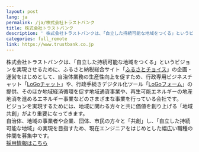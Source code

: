 ```yaml
---
layout: post
lang: ja
permalink: /ja/株式会社トラストバンク
title: 株式会社トラストバンク
description: ' 株式会社トラストバンクは、「自立した持続可能な地域をつくる」というビジョンを実現させるために、ふるさと納税総合サイト「ふるさとチョイス」の企画・運営をはじめとして、自治体業務の生産性向上を促すため、行政専用ビジネスチャット「LoGoチャット」や、行政手続きデジタル化ツール「LoGoフォーム」の提供、そのほか地域経済循環を促す地域通貨事業や、再生可能エネルギーの地産地消を進めるエネルギー事業などのさまざまな事業を行っている会社です。 ビジョンを実現するためには、地域に関わる方々と共に価値を創り上げる「地域共創」がより重要になってきます。 自治体、地域の事業者や企業、団体、市民の方々と「共創」し、「自立した持続可能な地域」の実現を目指すため、現在エンジニアをはじめとした幅広い職種の仲間を募集中です。  採用情報はこちら '
categories: full_remote
link: https://www.trustbank.co.jp
---
```


<p>株式会社トラストバンクは、「自立した持続可能な地域をつくる」というビジョンを実現させるために、ふるさと納税総合サイト「<a href="https://www.furusato-tax.jp/">ふるさとチョイス</a>」の企画・運営をはじめとして、自治体業務の生産性向上を促すため、行政専用ビジネスチャット「<a href="https://publitech.fun/service_logochat">LoGoチャット</a>」や、行政手続きデジタル化ツール「<a href="https://publitech.fun/service_logoform">LoGoフォーム</a>」の提供、そのほか地域経済循環を促す地域通貨事業や、再生可能エネルギーの地産地消を進めるエネルギー事業などのさまざまな事業を行っている会社です。<br />ビジョンを実現するためには、地域に関わる方々と共に価値を創り上げる「地域共創」がより重要になってきます。<br />自治体、地域の事業者や企業、団体、市民の方々と「共創」し、「自立した持続可能な地域」の実現を目指すため、現在エンジニアをはじめとした幅広い職種の仲間を募集中です。<br /> <a href="https://www.wantedly.com/companies/trustbank/projects">採用情報はこちら</a></p>
